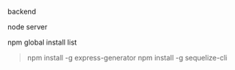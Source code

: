 backend

node server

npm global install list
 > npm install -g express-generator
 > npm install -g sequelize-cli

  